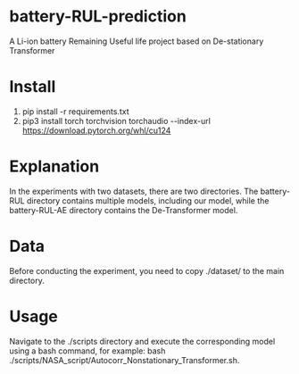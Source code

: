 # battery-RUL-prediction
A Li-ion battery Remaining Useful life project based on De-stationary Transformer
# Install
1. pip install -r requirements.txt
2. pip3 install torch torchvision torchaudio --index-url https://download.pytorch.org/whl/cu124
# Explanation
In the experiments with two datasets, there are two directories. The battery-RUL directory contains multiple models, including our model, while the battery-RUL-AE directory contains the De-Transformer model.
# Data
Before conducting the experiment, you need to copy ./dataset/ to the main directory.
# Usage
Navigate to the ./scripts directory and execute the corresponding model using a bash command, for example: bash ./scripts/NASA_script/Autocorr_Nonstationary_Transformer.sh.
